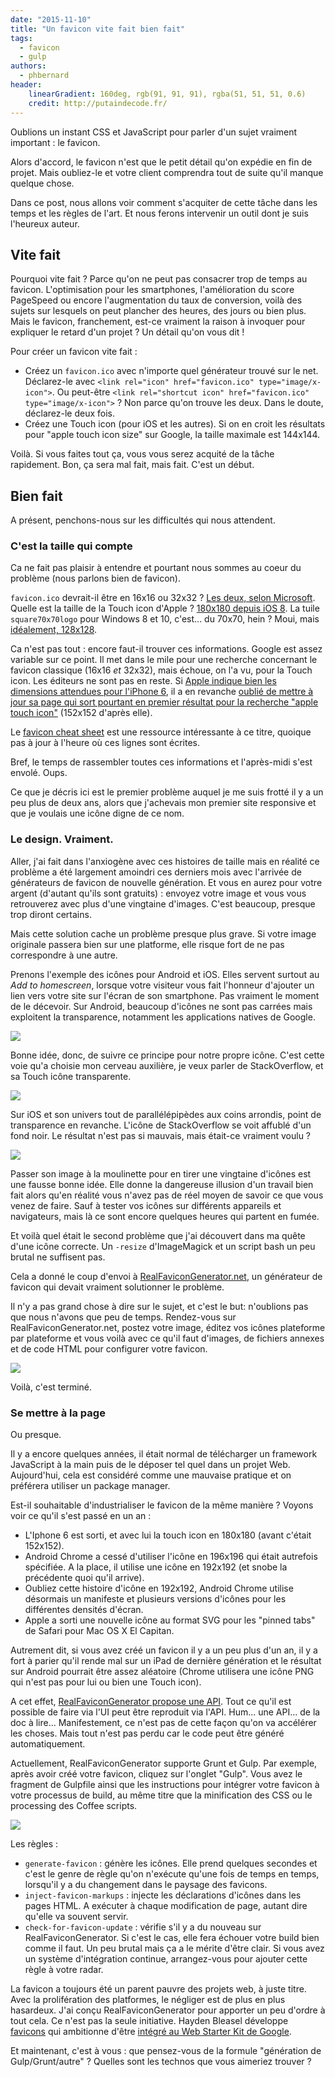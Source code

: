 ```yaml
---
date: "2015-11-10"
title: "Un favicon vite fait bien fait"
tags:
  - favicon
  - gulp
authors:
  - phbernard
header:
    linearGradient: 160deg, rgb(91, 91, 91), rgba(51, 51, 51, 0.6)
    credit: http://putaindecode.fr/
---
```


Oublions un instant CSS et JavaScript pour parler d'un sujet vraiment
important : le favicon.

Alors d'accord, le favicon n'est que le petit détail qu'on expédie en fin de
projet. Mais oubliez-le et votre client comprendra tout de suite qu'il manque
quelque chose.

Dans ce post, nous allons voir comment s'acquiter de cette tâche dans les temps
et les règles de l'art. Et nous ferons intervenir un outil dont je suis l'heureux
auteur.

## Vite fait

Pourquoi vite fait ? Parce qu'on ne peut pas consacrer trop de temps au favicon.
L'optimisation pour les smartphones, l'amélioration du score PageSpeed ou
encore l'augmentation du taux de conversion, voilà des sujets sur lesquels on
peut plancher des heures, des jours ou bien plus. Mais le favicon, franchement,
est-ce vraiment la raison à invoquer pour expliquer le retard d'un projet ? Un
détail qu'on vous dit !

Pour créer un favicon vite fait :

  - Créez un `favicon.ico` avec n'importe quel générateur trouvé sur le net.
  Déclarez-le avec `<link rel="icon" href="favicon.ico" type="image/x-icon">`.
  Ou peut-être `<link rel="shortcut icon" href="favicon.ico"
  type="image/x-icon">` ? Non parce qu'on trouve les deux. Dans le doute,
  déclarez-le deux fois.
  - Créez une Touch icon (pour iOS et les autres). Si on en croit les résultats
  pour "apple touch icon size" sur Google, la taille maximale est 144x144.

Voilà. Si vous faites tout ça, vous vous serez acquité de la tâche rapidement.
Bon, ça sera mal fait, mais fait. C'est un début.

## Bien fait

A présent, penchons-nous sur les difficultés qui nous attendent.

### C'est la taille qui compte

Ca ne fait pas plaisir à entendre et pourtant nous sommes au coeur du problème
(nous parlons bien de favicon).

`favicon.ico` devrait-il être en 16x16 ou 32x32 ? [Les deux, selon
Microsoft](https://msdn.microsoft.com/library/gg491740(v=vs.85).aspx). Quelle
est la taille de la Touch icon d'Apple ? [180x180 depuis iOS 8](https://developer.apple.com/library/ios/documentation/UserExperience/Conceptual/MobileHIG/IconMatrix.html#//apple_ref/doc/uid/TP40006556-CH27-SW2).
La tuile `square70x70logo` pour Windows 8 et 10, c'est... du 70x70, hein ?
Moui, mais [idéalement, 128x128](https://msdn.microsoft.com/library/dn455106(v=vs.85).aspx).

Ca n'est pas tout : encore faut-il trouver ces informations. Google est
assez variable sur ce point. Il met dans le mile pour une recherche concernant
le favicon classique (16x16 *et* 32x32), mais échoue, on l'a vu, pour la
Touch icon. Les éditeurs ne sont pas en reste. Si [Apple indique bien les
dimensions attendues pour l'iPhone 6](https://developer.apple.com/library/ios/documentation/UserExperience/Conceptual/MobileHIG/IconMatrix.html#//apple_ref/doc/uid/TP40006556-CH27-SW2),
il a en revanche [oublié de mettre à jour sa page qui sort pourtant en premier résultat pour la recherche "apple touch icon"](https://developer.apple.com/library/ios/documentation/AppleApplications/Reference/SafariWebContent/ConfiguringWebApplications/ConfiguringWebApplications.html) (152x152 d'après elle).

Le [favicon cheat sheet](https://github.com/audreyr/favicon-cheat-sheet) est une
ressource intéressante à ce titre, quoique pas à jour à l'heure où ces lignes
sont écrites.

Bref, le temps de rassembler toutes ces informations et l'après-midi s'est envolé. Oups.

Ce que je décris ici est le premier problème auquel je me suis frotté il y
a un peu plus de deux ans, alors que j'achevais mon premier site responsive et
que je voulais une icône digne de ce nom.

### Le design. Vraiment.

Aller, j'ai fait dans l'anxiogène avec ces histoires de taille mais en réalité
ce problème a été largement amoindri ces derniers mois avec l'arrivée de
générateurs de favicon de nouvelle génération. Et vous en aurez pour votre
argent (d'autant qu'ils sont gratuits) : envoyez votre image et vous vous
retrouverez avec plus d'une vingtaine d'images. C'est beaucoup, presque trop
diront certains.

Mais cette solution cache un problème presque plus grave. Si votre image
originale passera bien sur une platforme, elle risque fort de ne pas
correspondre à une autre.

Prenons l'exemple des icônes pour Android et iOS. Elles servent surtout au *Add
to homescreen*, lorsque votre visiteur vous fait l'honneur d'ajouter un lien
vers votre site sur l'écran de son smartphone. Pas vraiment le moment de le
décevoir. Sur Android, beaucoup d'icônes ne sont pas carrées mais exploitent
la transparence, notamment les applications natives de Google.

![](google_apps.png)

Bonne idée, donc, de suivre ce principe pour notre propre icône. C'est cette
voie qu'a choisie mon cerveau auxilière, je veux parler de StackOverflow, et sa
Touch icône transparente.

![](so_android.png)

Sur iOS et son univers tout de parallélépipèdes aux coins arrondis, point de
transparence en revanche. L'icône de StackOverflow se voit affublé d'un fond
noir. Le résultat n'est pas si mauvais, mais était-ce vraiment voulu ?

![](so_ios.png)

Passer son image à la moulinette pour en tirer une vingtaine d'icônes est une
fausse bonne idée. Elle donne la dangereuse illusion d'un travail bien fait
alors qu'en réalité vous n'avez pas de réel moyen de savoir ce que vous venez
de faire. Sauf à tester vos icônes sur différents appareils et navigateurs, mais
là ce sont encore quelques heures qui partent en fumée.

Et voilà quel était le second problème que j'ai découvert dans ma quête d'une
icône correcte. Un `-resize` d'ImageMagick et un script bash un peu brutal ne
suffisent pas.

Cela a donné le coup d'envoi à
[RealFaviconGenerator.net](https://realfavicongenerator.net/), un générateur de
favicon qui devait vraiment solutionner le problème.

Il n'y a pas grand chose à dire sur le sujet, et c'est le but: n'oublions pas
que nous n'avons que peu de temps. Rendez-vous sur RealFaviconGenerator.net,
postez votre image, éditez vos icônes plateforme par plateforme et vous voilà
avec ce qu'il faut d'images, de fichiers annexes et de code HTML pour
configurer votre favicon.

![](favicon_editor.png)

Voilà, c'est terminé.

### Se mettre à la page

Ou presque.

Il y a encore quelques années, il était normal de télécharger un framework
JavaScript à la main puis de le déposer tel quel dans un projet Web.
Aujourd'hui, cela est considéré comme une mauvaise pratique et on préférera
utiliser un package manager.

Est-il souhaitable d'industrialiser le favicon de la même manière ? Voyons voir
ce qu'il s'est passé en un an :

 - L'Iphone 6 est sorti, et avec lui la touch icon en 180x180 (avant c'était
 152x152).
 - Android Chrome a cessé d'utiliser l'icône en 196x196 qui était autrefois
 spécifiée. A la place, il utilise une icône en 192x192 (et snobe la précédente
 quoi qu'il arrive).
 - Oubliez cette histoire d'icône en 192x192, Android Chrome utilise désormais
 un manifeste et plusieurs versions d'icônes pour les différentes densités
 d'écran.
 - Apple a sorti une nouvelle icône au format SVG pour les "pinned tabs" de
 Safari pour Mac OS X El Capitan.

Autrement dit, si vous avez créé un favicon il y a un peu plus d'un an, il y a
fort à parier qu'il rende mal sur un iPad de dernière génération et le résultat
sur Android pourrait être assez aléatoire (Chrome utilisera une icône PNG qui
n'est pas pour lui ou bien une Touch icon).

A cet effet,
[RealFaviconGenerator propose une API](https://realfavicongenerator.net/api).
Tout ce qu'il est possible de faire via l'UI peut être reproduit via l'API.
Hum... une API... de la doc à lire... Manifestement, ce n'est pas de cette
façon qu'on va accélérer les choses. Mais tout n'est pas perdu car le code peut
être généré automatiquement.

Actuellement, RealFaviconGenerator supporte Grunt et Gulp. Par exemple, après
avoir créé votre favicon, cliquez sur l'onglet "Gulp". Vous avez le fragment de
Gulpfile ainsi que les instructions pour intégrer votre favicon à votre
processus de build, au même titre que la minification des CSS ou le processing
des Coffee scripts.

![](gulp_instructions.png)

Les règles :

 - `generate-favicon` : génère les icônes. Elle prend quelques
 secondes et c'est le genre de règle qu'on n'exécute qu'une fois de temps en
 temps, lorsqu'il y a du changement dans le paysage des favicons.
 - `inject-favicon-markups` : injecte les déclarations d'icônes
 dans les pages HTML. A exécuter à chaque modification de page, autant dire
 qu'elle va souvent servir.
 - `check-for-favicon-update` : vérifie s'il y a du nouveau sur
 RealFaviconGenerator. Si c'est le cas, elle fera échouer votre build bien
 comme il faut. Un peu brutal mais ça a le mérite d'être clair. Si vous
 avez un système d'intégration continue, arrangez-vous pour ajouter cette règle
 à votre radar.

La favicon a toujours été un parent pauvre des projets web, à juste titre.
Avec la prolifération des platformes, le négliger est de plus en plus hasardeux.
J'ai conçu RealFaviconGenerator pour apporter un peu d'ordre à tout cela. Ce
n'est pas la seule initiative. Hayden Bleasel développe
[favicons](https://github.com/haydenbleasel/favicons) qui ambitionne d'être
[intégré au Web Starter Kit de Google](https://github.com/google/web-starter-kit/issues/599).

Et maintenant, c'est à vous : que pensez-vous de la formule "génération de
Gulp/Grunt/autre" ? Quelles sont les technos que vous aimeriez trouver ?
